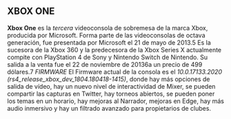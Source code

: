 ## XBOX ONE
**Xbox One** es la _tercera_ videoconsola de sobremesa de la marca Xbox, producida por Microsoft. Forma parte de las videoconsolas de octava generación, fue presentada por Microsoft el 21 de mayo de 2013.5​ Es la sucesora de la Xbox 360 y la predecesora de la Xbox Series X actualmente compite con PlayStation 4 de Sony y Nintendo Switch de Nintendo. Su salida a la venta fue el 22 de noviembre de 20136​ a un precio de 499 dólares.7​
_FIRMWARE_
El Firmware actual de la consola es el _10.0.17133.2020 (rs4_release_xbox_dev_1804.180418-1415)_, donde hay más opciones de salida de vídeo, hay un nuevo nivel de interactividad de Mixer, se pueden compartir las capturas en Twitter, hay torneos abiertos, se pueden poner los temas en un horario, hay mejoras al Narrador, mejoras en Edge, hay más audio inmersivo y hay un filtrado avanzado para propietarios de clubes.